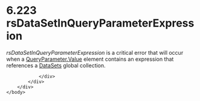 <html dir="LTR" xmlns:mshelp="http://msdn.microsoft.com/mshelp" xmlns:ddue="http://ddue.schemas.microsoft.com/authoring/2003/5" xmlns:xlink="http://www.w3.org/1999/xlink" xmlns:tool="http://www.microsoft.com/tooltip">
    <head>
        <meta http-equiv="Content-Type" content="text/html; CHARSET=utf-8"></meta>
        <meta name="save" content="history"></meta>
        <title>6.223 rsDataSetInQueryParameterExpression</title>
        <xml>
            <mshelp:toctitle title="6.223 rsDataSetInQueryParameterExpression"></mshelp:toctitle>
            <mshelp:rltitle title="[MS-RDL]: rsDataSetInQueryParameterExpression"></mshelp:rltitle>
            <mshelp:keyword index="A" term="52514abd-65e4-4928-8958-0dc39b093a7d"></mshelp:keyword>
            <mshelp:attr name="DCSext.ContentType" value="open specification"></mshelp:attr>
            <mshelp:attr name="AssetID" value="52514abd-65e4-4928-8958-0dc39b093a7d"></mshelp:attr>
            <mshelp:attr name="TopicType" value="kbRef"></mshelp:attr>
            <mshelp:attr name="DCSext.Title" value="[MS-RDL]: rsDataSetInQueryParameterExpression" />
        </xml>
    </head>
    <body>
        <div id="header">
            <h1 class="heading">6.223 rsDataSetInQueryParameterExpression</h1>
        </div>
        <div id="mainSection">
            <div id="mainBody">
                <div id="allHistory" class="saveHistory"></div>
                <div id="sectionSection0" class="section" name="collapseableSection">
                    

<p><i>rsDataSetInQueryParameterExpression</i> is a critical
error that will occur when a <a href="460d7670-b17e-4b1c-8dfd-6e708eef1d8c.html">QueryParameter.Value</a>
element contains an expression that references a <a href="04877363-bae8-48ab-9de0-409b2ac6d914.html">DataSets</a> global
collection.</p>


                </div>
            </div>
        </div>
    </body>
</html>